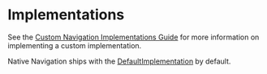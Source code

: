 # Implementations

See the [Custom Navigation Implementations Guide](/docs/guides/custom-navigation-implementations.md)
for more information on implementing a custom implementation.

Native Navigation ships with the [DefaultImplementation](/docs/implementations/DefaultImplementation.md)
by default.
